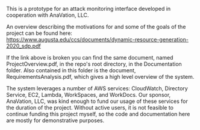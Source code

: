 This is a prototype for an attack monitoring interface developed in cooperation with AnaVation, LLC. 

An overview describing the motivations for and some of the goals of the project can be found here: 
https://www.augusta.edu/ccs/documents/dynamic-resource-generation-2020_sdp.pdf

If the link above is broken you can find the same document, named ProjectOverview.pdf, in the repo's root directory, in the Documentation folder. 
Also contained in this folder is the document, RequirementsAnalysis.pdf, which gives a high level overview of the system. 

The system leverages a number of AWS services: CloudWatch, Directory Service, EC2, Lambda, WorkSpaces, and WorkDocs. Our sponsor, AnaVation, LLC, was kind enough to fund our usage of these services for the duration of the project. Without active users, it is not feasible to continue funding this project myself, so the code and documentation here are mostly for demonstrative purposes. 
